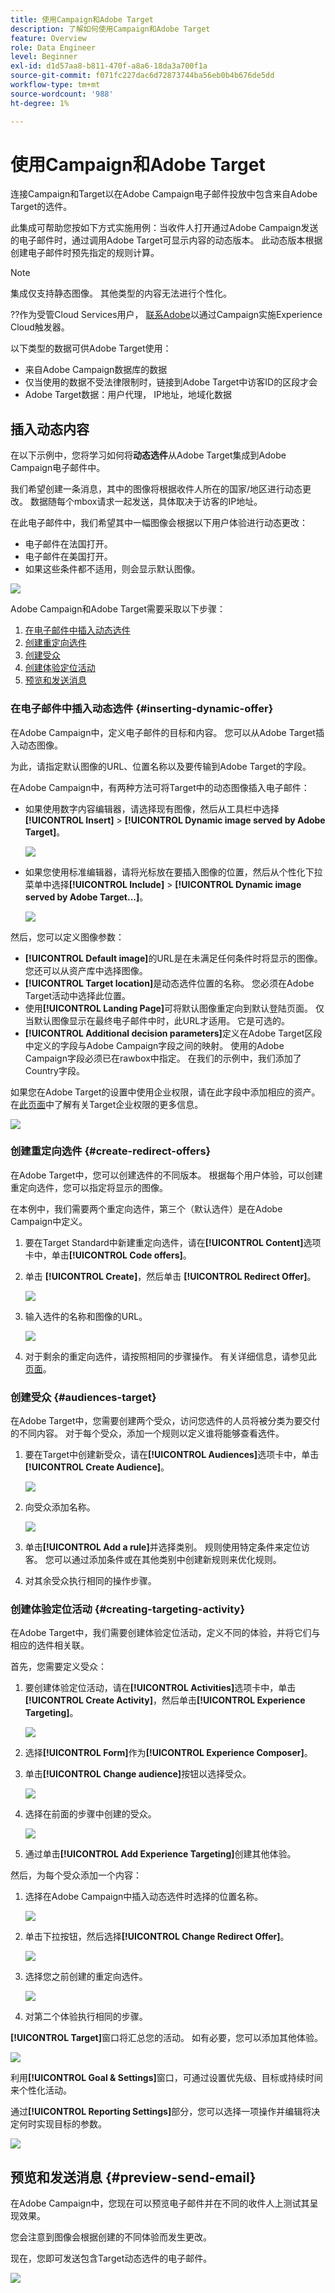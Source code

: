 ```yaml
---
title: 使用Campaign和Adobe Target
description: 了解如何使用Campaign和Adobe Target
feature: Overview
role: Data Engineer
level: Beginner
exl-id: d1d57aa8-b811-470f-a8a6-18da3a700f1a
source-git-commit: f071fc227dac6d72873744ba56eb0b4b676de5dd
workflow-type: tm+mt
source-wordcount: '988'
ht-degree: 1%

---
```


# 使用Campaign和Adobe Target

连接Campaign和Target以在Adobe Campaign电子邮件投放中包含来自Adobe Target的选件。

此集成可帮助您按如下方式实施用例：当收件人打开通过Adobe Campaign发送的电子邮件时，通过调用Adobe Target可显示内容的动态版本。 此动态版本根据创建电子邮件时预先指定的规则计算。

>[!NOTE]
>集成仅支持静态图像。 其他类型的内容无法进行个性化。

??作为受管Cloud Services用户， [联系Adobe](../start/campaign-faq.md#support)以通过Campaign实施Experience Cloud触发器。

以下类型的数据可供Adobe Target使用：

* 来自Adobe Campaign数据库的数据
* 仅当使用的数据不受法律限制时，链接到Adobe Target中访客ID的区段才会
* Adobe Target数据：用户代理， IP地址，地域化数据

## 插入动态内容

在以下示例中，您将学习如何将&#x200B;**动态选件**&#x200B;从Adobe Target集成到Adobe Campaign电子邮件中。

我们希望创建一条消息，其中的图像将根据收件人所在的国家/地区进行动态更改。 数据随每个mbox请求一起发送，具体取决于访客的IP地址。

在此电子邮件中，我们希望其中一幅图像会根据以下用户体验进行动态更改：

* 电子邮件在法国打开。
* 电子邮件在美国打开。
* 如果这些条件都不适用，则会显示默认图像。

![](assets/target_4.png)

Adobe Campaign和Adobe Target需要采取以下步骤：

1. [在电子邮件中插入动态选件](#inserting-dynamic-offer)
1. [创建重定向选件](#create-redirect-offers)
1. [创建受众](#audiences-target)
1. [创建体验定位活动](#creating-targeting-activity)
1. [预览和发送消息](#preview-send-email)

### 在电子邮件中插入动态选件 {#inserting-dynamic-offer}

在Adobe Campaign中，定义电子邮件的目标和内容。 您可以从Adobe Target插入动态图像。

为此，请指定默认图像的URL、位置名称以及要传输到Adobe Target的字段。

在Adobe Campaign中，有两种方法可将Target中的动态图像插入电子邮件：

* 如果使用数字内容编辑器，请选择现有图像，然后从工具栏中选择&#x200B;**[!UICONTROL Insert]** > **[!UICONTROL Dynamic image served by Adobe Target]**。

   ![](assets/target_5.png)

* 如果您使用标准编辑器，请将光标放在要插入图像的位置，然后从个性化下拉菜单中选择&#x200B;**[!UICONTROL Include]** > **[!UICONTROL Dynamic image served by Adobe Target...]**。

   ![](assets/target_12.png)

然后，您可以定义图像参数：

* **[!UICONTROL Default image]**&#x200B;的URL是在未满足任何条件时将显示的图像。 您还可以从资产库中选择图像。
* **[!UICONTROL Target location]**&#x200B;是动态选件位置的名称。 您必须在Adobe Target活动中选择此位置。
* 使用&#x200B;**[!UICONTROL Landing Page]**&#x200B;可将默认图像重定向到默认登陆页面。 仅当默认图像显示在最终电子邮件中时，此URL才适用。 它是可选的。
* **[!UICONTROL Additional decision parameters]**&#x200B;定义在Adobe Target区段中定义的字段与Adobe Campaign字段之间的映射。 使用的Adobe Campaign字段必须已在rawbox中指定。 在我们的示例中，我们添加了Country字段。

如果您在Adobe Target的设置中使用企业权限，请在此字段中添加相应的资产。 在[此页面](https://experienceleague.adobe.com/docs/target/using/administer/manage-users/enterprise/properties-overview.html?lang=en#administer)中了解有关Target企业权限的更多信息。

![](assets/target_13.png)

### 创建重定向选件 {#create-redirect-offers}

在Adobe Target中，您可以创建选件的不同版本。 根据每个用户体验，可以创建重定向选件，您可以指定将显示的图像。

在本例中，我们需要两个重定向选件，第三个（默认选件）是在Adobe Campaign中定义。

1. 要在Target Standard中新建重定向选件，请在&#x200B;**[!UICONTROL Content]**&#x200B;选项卡中，单击&#x200B;**[!UICONTROL Code offers]**。

1. 单击 **[!UICONTROL Create]**，然后单击 **[!UICONTROL Redirect Offer]**。

   ![](assets/target_9.png)

1. 输入选件的名称和图像的URL。

   ![](assets/target_6.png)

1. 对于剩余的重定向选件，请按照相同的步骤操作。 有关详细信息，请参见此 [ 页面](https://experienceleague.adobe.com/docs/target/using/experiences/offers/offer-redirect.html?lang=en#experiences)。

### 创建受众 {#audiences-target}

在Adobe Target中，您需要创建两个受众，访问您选件的人员将被分类为要交付的不同内容。 对于每个受众，添加一个规则以定义谁将能够查看选件。

1. 要在Target中创建新受众，请在&#x200B;**[!UICONTROL Audiences]**&#x200B;选项卡中，单击&#x200B;**[!UICONTROL Create Audience]**。

   ![](assets/audiences_1.png)

1. 向受众添加名称。

   ![](assets/audiences_2.png)

1. 单击&#x200B;**[!UICONTROL Add a rule]**&#x200B;并选择类别。 规则使用特定条件来定位访客。 您可以通过添加条件或在其他类别中创建新规则来优化规则。

1. 对其余受众执行相同的操作步骤。

### 创建体验定位活动 {#creating-targeting-activity}

在Adobe Target中，我们需要创建体验定位活动，定义不同的体验，并将它们与相应的选件相关联。

首先，您需要定义受众：

1. 要创建体验定位活动，请在&#x200B;**[!UICONTROL Activities]**&#x200B;选项卡中，单击&#x200B;**[!UICONTROL Create Activity]**，然后单击&#x200B;**[!UICONTROL Experience Targeting]**。

   ![](assets/target_10.png)

1. 选择&#x200B;**[!UICONTROL Form]**&#x200B;作为&#x200B;**[!UICONTROL Experience Composer]**。

1. 单击&#x200B;**[!UICONTROL Change audience]**&#x200B;按钮以选择受众。

   ![](assets/target_10_2.png)

1. 选择在前面的步骤中创建的受众。

   ![](assets/target_10_3.png)

1. 通过单击&#x200B;**[!UICONTROL Add Experience Targeting]**&#x200B;创建其他体验。

然后，为每个受众添加一个内容：

1. 选择在Adobe Campaign中插入动态选件时选择的位置名称。

   ![](assets/target_15.png)

1. 单击下拉按钮，然后选择&#x200B;**[!UICONTROL Change Redirect Offer]**。

   ![](assets/target_content.png)

1. 选择您之前创建的重定向选件。

   ![](assets/target_content_2.png)

1. 对第二个体验执行相同的步骤。

**[!UICONTROL Target]**&#x200B;窗口将汇总您的活动。 如有必要，您可以添加其他体验。

![](assets/target_experience.png)

利用&#x200B;**[!UICONTROL Goal & Settings]**&#x200B;窗口，可通过设置优先级、目标或持续时间来个性化活动。

通过&#x200B;**[!UICONTROL Reporting Settings]**&#x200B;部分，您可以选择一项操作并编辑将决定何时实现目标的参数。

![](assets/target_experience_2.png)

## 预览和发送消息 {#preview-send-email}

在Adobe Campaign中，您现在可以预览电子邮件并在不同的收件人上测试其呈现效果。

您会注意到图像会根据创建的不同体验而发生更改。

现在，您即可发送包含Target动态选件的电子邮件。

![](assets/target_20.png)
